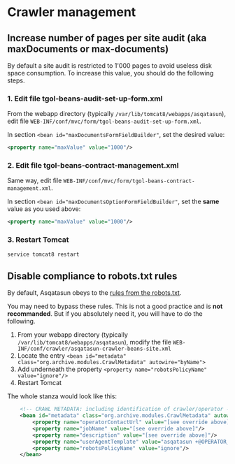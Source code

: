 # Crawler management


## Increase number of pages per site audit (aka maxDocuments or max-documents)

By default a site audit is restricted to 1'000 pages to avoid useless disk space consumption.
To increase this value, you should do the following steps.

### 1. Edit file tgol-beans-audit-set-up-form.xml

From the webapp directory (typically `/var/lib/tomcat8/webapps/asqatasun`),
edit file `WEB-INF/conf/mvc/form/tgol-beans-audit-set-up-form.xml`.

In section `<bean id="maxDocumentsFormFieldBuilder"`, set the desired value:
  
```xml
<property name="maxValue" value="1000"/>
```

### 2. Edit file tgol-beans-contract-management.xml

Same way, edit file `WEB-INF/conf/mvc/form/tgol-beans-contract-management.xml`.
 
In section `<bean id="maxDocumentsOptionFormFieldBuilder"`, set the
**same** value as you used above:

```xml
<property name="maxValue" value="1000"/>
```

### 3. Restart Tomcat

```sh
service tomcat8 restart
```


## Disable compliance to robots.txt rules

By default, Asqatasun obeys to the [rules from the robots.txt](http://www.robotstxt.org/). 

You may need to bypass these rules. This is not a good practice and is **not recommanded**. 
But if you absolutely need it, you will have to do the following.

1. From your webapp directory (typically `/var/lib/tomcat8/webapps/asqatasun`), 
   modify the file `WEB-INF/conf/crawler/asqatasun-crawler-beans-site.xml`
2. Locate the entry `<bean id="metadata" class="org.archive.modules.CrawlMetadata" autowire="byName">`
3. Add underneath the property `<property name="robotsPolicyName" value="ignore"/>`
4. Restart Tomcat

The whole stanza would look like this:

```xml
    <!-- CRAWL METADATA: including identification of crawler/operator -->
    <bean id="metadata" class="org.archive.modules.CrawlMetadata" autowire="byName">
        <property name="operatorContactUrl" value="[see override above]"/>
        <property name="jobName" value="[see override above]"/>
        <property name="description" value="[see override above]"/>
        <property name="userAgentTemplate" value="asqatasun +@OPERATOR_CONTACT_URL@"/>
        <property name="robotsPolicyName" value="ignore"/>
    </bean>
```
